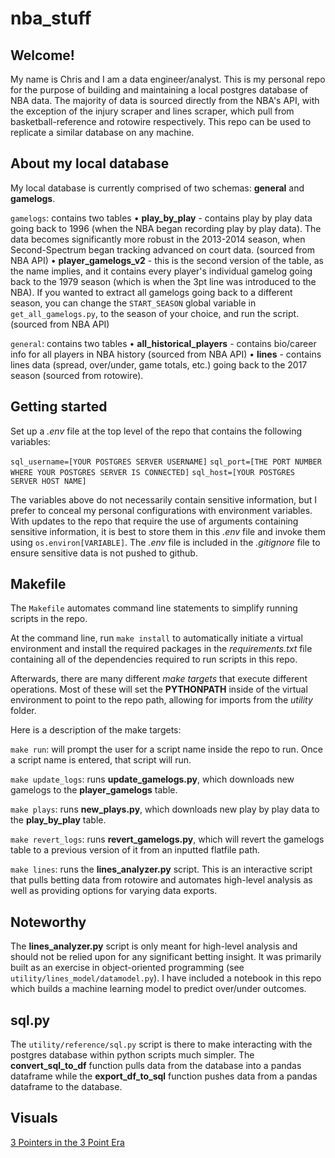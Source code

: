 # nba_stuff

## Welcome!

My name is Chris and I am a data engineer/analyst. This is my personal repo for the purpose of building and maintaining a local postgres database of NBA data. The majority of data is sourced directly from the NBA's API, with the exception of the injury scraper and lines scraper, which pull from basketball-reference and rotowire respectively. This repo can be used to replicate a similar database on any machine.

## About my local database

My local database is currently comprised of two schemas: **general** and **gamelogs**.

`gamelogs`: contains two tables
    • **play_by_play** - contains play by play data going back to 1996 (when the NBA began recording play by play data). The data becomes significantly more robust in the 2013-2014 season, when Second-Spectrum began tracking advanced on court data. (sourced from NBA API)
    • **player_gamelogs_v2** - this is the second version of the table, as the name implies, and it contains every player's individual gamelog going back to the 1979 season (which is when the 3pt line was introduced to the NBA). If you wanted to extract all gamelogs going back to a different season, you can change the `START_SEASON` global variable in `get_all_gamelogs.py`, to the season of your choice, and run the script. (sourced from NBA API)

`general`: contains two tables
    • **all_historical_players** - contains bio/career info for all players in NBA history (sourced from NBA API)
    • **lines** - contains lines data (spread, over/under, game totals, etc.) going back to the 2017 season (sourced from rotowire).

## Getting started

Set up a _.env_ file at the top level of the repo that contains the following variables:

`sql_username=[YOUR POSTGRES SERVER USERNAME]`
`sql_port=[THE PORT NUMBER WHERE YOUR POSTGRES SERVER IS CONNECTED]`
`sql_host=[YOUR POSTGRES SERVER HOST NAME]`

The variables above do not necessarily contain sensitive information, but I prefer to conceal my personal configurations with environment variables. With updates to the repo that require the use of arguments containing sensitive information, it is best to store them in this _.env_ file and invoke them using `os.environ[VARIABLE]`. The _.env_ file is included in the _.gitignore_ file to ensure sensitive data is not pushed to github.

## Makefile

The `Makefile` automates command line statements to simplify running scripts in the repo.

At the command line, run `make install` to automatically initiate a virtual environment and install the required packages in the _requirements.txt_ file containing all of the dependencies required to run scripts in this repo. 

Afterwards, there are many different _make targets_ that execute different operations. Most of these will set the **PYTHONPATH** inside of the virtual environment to point to the repo path, allowing for imports from the _utility_ folder.

Here is a description of the make targets:

`make run`: will prompt the user for a script name inside the repo to run. Once a script name is entered, that script will run.

`make update_logs`: runs **update_gamelogs.py**, which downloads new gamelogs to the **player_gamelogs** table.

`make plays`: runs **new_plays.py**, which downloads new play by play data to the **play_by_play** table.

`make revert_logs`: runs **revert_gamelogs.py**, which will revert the gamelogs table to a previous version of it from an inputted flatfile path.

`make lines`: runs the **lines_analyzer.py** script. This is an interactive script that pulls betting data from rotowire and automates high-level analysis as well as providing options for varying data exports.


## Noteworthy

The **lines_analyzer.py** script is only meant for high-level analysis and should not be relied upon for any significant betting insight. It was primarily built as an exercise in object-oriented programming (see `utility/lines_model/datamodel.py`). I have included a notebook in this repo which builds a machine learning model to predict over/under outcomes.

## sql.py

The `utility/reference/sql.py` script is there to make interacting with the postgres database within python scripts much simpler. The **convert_sql_to_df** function pulls data from the database into a pandas dataframe while the **export_df_to_sql** function pushes data from a pandas dataframe to the database. 

## Visuals

[3 Pointers in the 3 Point Era](https://datawrapper.dwcdn.net/k4ecb/2/)
